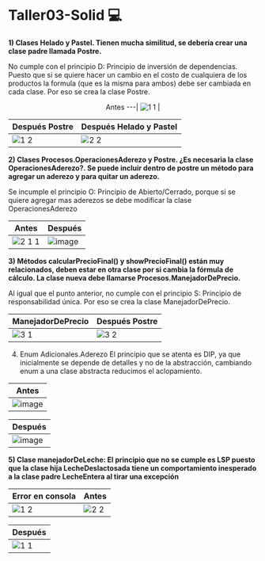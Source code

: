 # Taller03-Solid :computer:

**1) Clases Helado y Pastel. Tienen mucha similitud, se debería crear una clase padre llamada Postre.**

No cumple con el principio D: Principio de inversión de dependencias. Puesto que si se quiere hacer un cambio en el costo de cualquiera de los productos la formula (que es la misma para ambos) debe ser cambiada en cada clase. Por eso se crea la clase Postre. 

<center>
  
Antes 
---| 
![1 1](https://user-images.githubusercontent.com/73801237/121585752-8e376700-c9f8-11eb-8684-fcd5e441e3d8.PNG) |

</center>

Después Postre | Después Helado y Pastel
--- | ---
![1 2](https://user-images.githubusercontent.com/73801237/121585446-36006500-c9f8-11eb-8392-cb4fddab7243.PNG) | ![2 2](https://user-images.githubusercontent.com/73801237/121580975-f7b47700-c9f2-11eb-952a-80a7b550e804.PNG)

**2) Clases Procesos.OperacionesAderezo y Postre. ¿Es necesaria la clase OperacionesAderezo?. Se puede incluir dentro de postre un método para agregar un aderezo y para quitar un aderezo.**

Se incumple el principio O: Principio de Abierto/Cerrado, porque si se quiere agregar mas aderezos se debe modificar la clase OperacionesAderezo 

Antes | Después 
---|---
![2 1 1](https://user-images.githubusercontent.com/73801237/121607042-f4ca7e00-ca14-11eb-99e3-55ec10c2df2f.PNG) | ![image](https://user-images.githubusercontent.com/73801237/121606453-ce581300-ca13-11eb-8f42-500ff058d86d.png)

**3) Métodos calcularPrecioFinal() y  showPrecioFinal() están muy relacionados, deben estar en otra clase por si cambia la fórmula de cálculo. La clase nueva debe llamarse Procesos.ManejadorDePrecio.**

Al igual que el punto anterior, no cumple con el principio S: Principio de responsabilidad única. Por eso se crea la clase ManejadorDePrecio.

ManejadorDePrecio | Después Postre 
--- |---
![3 1](https://user-images.githubusercontent.com/73801237/121583696-33047500-c9f6-11eb-98a3-c871eee4213e.PNG) | ![3 2](https://user-images.githubusercontent.com/73801237/121583864-6b0bb800-c9f6-11eb-9a9f-926b62c09670.PNG)


4. Enum Adicionales.Aderezo
El principio que se atenta es DIP, ya que inicialmente se depende de detalles y no de la abstracción, cambiando enum a una clase abstracta reducimos el aclopamiento.

Antes |
--- |
![image](https://user-images.githubusercontent.com/8119854/121571127-3d1f7700-c9e8-11eb-935c-339c36b67080.png)|

Después |
--- |
![image](https://user-images.githubusercontent.com/8119854/121572395-c08d9800-c9e9-11eb-98ca-70acf7a3eabc.png)| 


**5) Clase manejadorDeLeche: El principio que no se cumple es LSP puesto que la clase hija LecheDeslactosada tiene un comportamiento inesperado a la clase padre LecheEntera al tirar una excepción**

 Error en consola | Antes 
 --- | --- 
 ![1 2](https://user-images.githubusercontent.com/73547550/121601416-87feb600-ca0b-11eb-9bd3-4d7cec89c265.png) | ![2 2](https://user-images.githubusercontent.com/73547550/121601580-c1372600-ca0b-11eb-8e67-53f7f919ca21.png) 
  
Después |
--- |
![1 1](https://user-images.githubusercontent.com/73547550/121600076-94820f00-ca09-11eb-969d-a7883814c867.png) |
  


